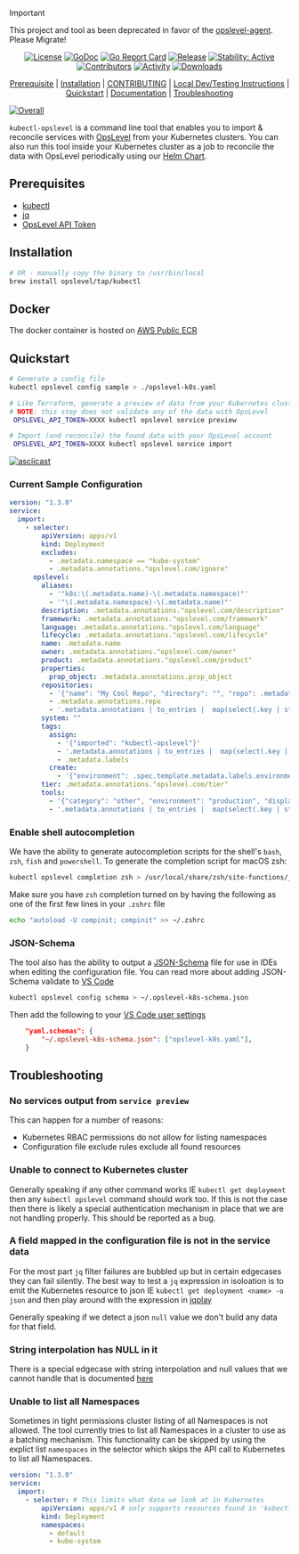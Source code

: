 > [!IMPORTANT]  
> This project and tool as been deprecated in favor of the [opslevel-agent](https://github.com/OpsLevel/helm-charts/blob/main/charts/opslevel-agent/README.md#opslevel-agent).  Please Migrate!



<p align="center">
    <a href="https://github.com/OpsLevel/kubectl-opslevel/blob/main/LICENSE">
        <img src="https://img.shields.io/github/license/OpsLevel/kubectl-opslevel.svg" alt="License" /></a>
    <a href="https://pkg.go.dev/github.com/OpsLevel/kubectl-opslevel">
        <img src="https://pkg.go.dev/badge/github.com/OpsLevel/kubectl-opslevel" alt="GoDoc" /></a>
    <a href="https://goreportcard.com/report/github.com/OpsLevel/kubectl-opslevel">
        <img src="https://goreportcard.com/badge/github.com/OpsLevel/kubectl-opslevel" alt="Go Report Card" /></a>
    <a href="https://GitHub.com/OpsLevel/kubectl-opslevel/releases/">
        <img src="https://img.shields.io/github/v/release/OpsLevel/kubectl-opslevel" alt="Release" /></a>
    <a href="https://masterminds.github.io/stability/active.html">
        <img src="https://masterminds.github.io/stability/active.svg" alt="Stability: Active" /></a>
    <a href="https://github.com/OpsLevel/kubectl-opslevel/graphs/contributors">
        <img src="https://img.shields.io/github/contributors/OpsLevel/kubectl-opslevel" alt="Contributors" /></a>
    <a href="https://github.com/OpsLevel/kubectl-opslevel/pulse">
        <img src="https://img.shields.io/github/commit-activity/m/OpsLevel/kubectl-opslevel" alt="Activity" /></a>
    <a href="https://github.com/OpsLevel/kubectl-opslevel/releases">
        <img src="https://img.shields.io/github/downloads/OpsLevel/kubectl-opslevel/total" alt="Downloads" /></a>
</p>

<p align="center">
 <a href="#prerequisite">Prerequisite</a> |
 <a href="#installation">Installation</a> |
 <a href="./CONTRIBUTING.md">CONTRIBUTING</a> |
 <a href="./docs/Local-Development.md">Local Dev/Testing Instructions</a> |
 <a href="#quickstart">Quickstart</a> |
 <a href="https://docs.opslevel.com/docs/kubernetes-integration">Documentation</a> |
 <a href="#troubleshooting">Troubleshooting</a>
</p>

[![Overall](https://img.shields.io/endpoint?style=flat&url=https%3A%2F%2Fapp.opslevel.com%2Fapi%2Fservice_level%2F4SZo_XBzNM8K84zLHYdEXCcvBL6q_pTzUMSR09DmnZM)](https://app.opslevel.com/services/opslevel_kubernetes_sync/maturity-report)

`kubectl-opslevel` is a command line tool that enables you to import & reconcile services with [OpsLevel](https://www.opslevel.com/) from your Kubernetes clusters.  You can also run this tool inside your Kubernetes cluster as a job to reconcile the data with OpsLevel periodically using our [Helm Chart](https://github.com/OpsLevel/helm-charts).

## Prerequisites

- [kubectl](https://kubernetes.io/docs/tasks/tools/install-kubectl/)
- [jq](https://jqlang.github.io/jq/download/)
- [OpsLevel API Token](https://app.opslevel.com/api_tokens)

## Installation

```sh
# OR - manually copy the binary to /usr/bin/local
brew install opslevel/tap/kubectl
```

## Docker

The docker container is hosted on [AWS Public ECR](https://gallery.ecr.aws/opslevel/kubectl-opslevel)

## Quickstart

```sh
# Generate a config file
kubectl opslevel config sample > ./opslevel-k8s.yaml

# Like Terraform, generate a preview of data from your Kubernetes cluster
# NOTE: this step does not validate any of the data with OpsLevel
 OPSLEVEL_API_TOKEN=XXXX kubectl opslevel service preview

# Import (and reconcile) the found data with your OpsLevel account
 OPSLEVEL_API_TOKEN=XXXX kubectl opslevel service import
```

[![asciicast](https://asciinema.org/a/bv6WTcqkGtmC5wXN4VXYr035y.svg)](https://asciinema.org/a/bv6WTcqkGtmC5wXN4VXYr035y)


### Current Sample Configuration

```yaml
version: "1.3.0"
service:
  import:
    - selector:
        apiVersion: apps/v1
        kind: Deployment
        excludes:
          - .metadata.namespace == "kube-system"
          - .metadata.annotations."opslevel.com/ignore"
      opslevel:
        aliases:
          - '"k8s:\(.metadata.name)-\(.metadata.namespace)"'
          - '"\(.metadata.namespace)-\(.metadata.name)"'
        description: .metadata.annotations."opslevel.com/description"
        framework: .metadata.annotations."opslevel.com/framework"
        language: .metadata.annotations."opslevel.com/language"
        lifecycle: .metadata.annotations."opslevel.com/lifecycle"
        name: .metadata.name
        owner: .metadata.annotations."opslevel.com/owner"
        product: .metadata.annotations."opslevel.com/product"
        properties:
          prop_object: .metadata.annotations.prop_object
        repositories:
          - '{"name": "My Cool Repo", "directory": "", "repo": .metadata.annotations.repo} | if .repo then . else empty end'
          - .metadata.annotations.repo
          - '.metadata.annotations | to_entries |  map(select(.key | startswith("opslevel.com/repo"))) | map({"name": .key | split(".")[2], "directory": .key | split(".")[3:] | join("/"), "repo": .value})'
        system: ""
        tags:
          assign:
            - '{"imported": "kubectl-opslevel"}'
            - '.metadata.annotations | to_entries |  map(select(.key | startswith("opslevel.com/tags"))) | map({(.key | split(".")[2]): .value})'
            - .metadata.labels
          create:
            - '{"environment": .spec.template.metadata.labels.environment}'
        tier: .metadata.annotations."opslevel.com/tier"
        tools:
          - '{"category": "other", "environment": "production", "displayName": "my-cool-tool", "url": .metadata.annotations."example.com/my-cool-tool"} | if .url then . else empty end'
          - '.metadata.annotations | to_entries |  map(select(.key | startswith("opslevel.com/tools"))) | map({"category": .key | split(".")[2], "displayName": .key | split(".")[3], "url": .value})'
```

### Enable shell autocompletion

We have the ability to generate autocompletion scripts for the shell's `bash`, `zsh`, `fish` and `powershell`.  To generate
the completion script for macOS zsh:

```sh
kubectl opslevel completion zsh > /usr/local/share/zsh/site-functions/_kubectl-opslevel
```

Make sure you have `zsh` completion turned on by having the following as one of the first few lines in your `.zshrc` file

```sh
echo "autoload -U compinit; compinit" >> ~/.zshrc
```

### JSON-Schema

The tool also has the ability to output a [JSON-Schema](https://json-schema.org/) file for use in IDEs when editing the configuration file.
You can read more about adding JSON-Schema validate to [VS Code](https://code.visualstudio.com/docs/languages/json#_json-schemas-and-settings)

```sh
kubectl opslevel config schema > ~/.opslevel-k8s-schema.json
```

Then add the following to your [VS Code user settings](https://code.visualstudio.com/docs/getstarted/settings)

```json
    "yaml.schemas": {
        "~/.opslevel-k8s-schema.json": ["opslevel-k8s.yaml"],
    }
```

## Troubleshooting

### No services output from `service preview`

This can happen for a number of reasons:

  - Kubernetes RBAC permissions do not allow for listing namespaces
  - Configuration file exclude rules exclude all found resources

### Unable to connect to Kubernetes cluster

Generally speaking if any other command works IE `kubectl get deployment` then any `kubectl opslevel` command should work too.  If this is not the case then there is likely a special authentication mechanism in place that we are not handling properly.  This should be reported as a bug.

### A field mapped in the configuration file is not in the service data

For the most part `jq` filter failures are bubbled up but in certain edgecases they can fail silently.
The best way to test a `jq` expression in isoloation is to emit the Kubernetes resource to json IE `kubectl get deployment <name> -o json`
and then play around with the expression in [jqplay](https://jqplay.org/)

Generally speaking if we detect a json `null` value we don't build any data for that field.

### String interpolation has NULL in it

There is a special edgecase with string interpolation and null values that we cannot handle that is documented [here](https://github.com/OpsLevel/kubectl-opslevel/issues/36)

### Unable to list all Namespaces

Sometimes in tight permissions cluster listing of all Namespaces is not allowed.  The tool currently tries to list all Namespaces
in a cluster to use as a batching mechanism.  This functionality can be skipped by using
the explict list `namespaces` in the selector which skips the API call to Kubernetes to list all Namespaces.

```yaml
version: "1.3.0"
service:
  import:
    - selector: # This limits what data we look at in Kubernetes
        apiVersion: apps/v1 # only supports resources found in 'kubectl api-resources --verbs="get,list"'
        kind: Deployment
        namespaces:
          - default
          - kube-system
```
